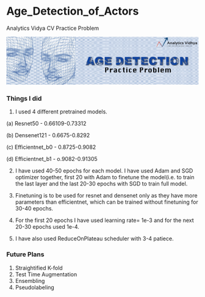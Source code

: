 # Age_Detection_of_Actors
Analytics Vidya CV Practice Problem

![](age_did-thumbnail-1200x1200.png)

### Things I did
1. I used 4 different pretrained models.

(a) Resnet50 - 0.66109-0.73312

(b) Densenet121 - 0.6675-0.8292

(c) Efficientnet_b0 - 0.8725-0.9082

(d) Efficientnet_b1 - o.9082-0.91305


2. I have used 40-50 epochs for each model. I have used Adam and SGD optimizer together, first 20 with Adam to finetune the model(i.e. to train the last layer and the last 20-30 epochs with SGD to train full model.


3. Finetuning is to be used for resnet and densenet only as they have more parameters than efficientnet, which can be trained without finetuning for 30-40 epochs. 


4. For the first 20 epochs I have used learning rate= 1e-3 and for the next 20-30 epochs used 1e-4. 


5. I have also used ReduceOnPlateau scheduler with 3-4 patiece.


### Future Plans

1. Straightified K-fold
2. Test Time Augmentation
3. Ensembling 
4. Pseudolabeling

